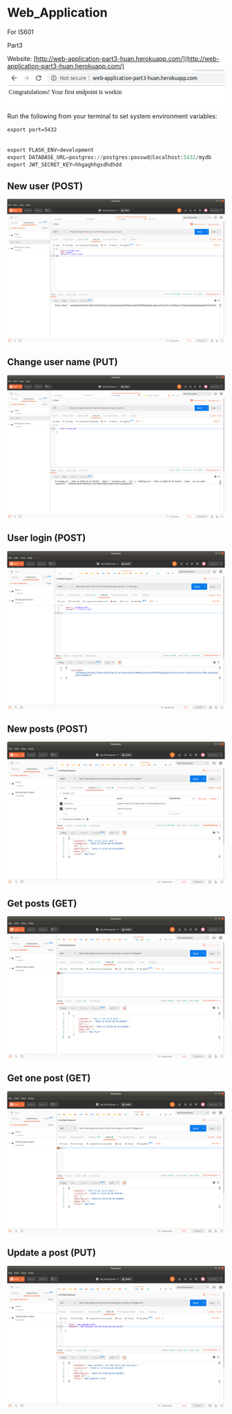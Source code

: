 # Web_Application
For IS601

Part3

Website: [http://web-application-part3-huan.herokuapp.com/](http://web-application-part3-huan.herokuapp.com/)
![](screenshots/part3_1.png)


Run the following from your terminal to set system environment variables:

```
export port=5432
```

```python

export FLASK_ENV=development
export DATABASE_URL=postgres://postgres:passwd@localhost:5432/mydb
export JWT_SECRET_KEY=hhgaghhgsdhdhdd

```

## New user (POST)

![](screenshots/post.png)

## Change user name (PUT)
![](screenshots/put.png)


## User login (POST)
![](screenshots/login.png)

## New posts (POST)
![](screenshots/newblog.png)

## Get posts (GET)
![](screenshots/getblogs.png)


## Get one post (GET)
![](screenshots/get_one.png)


## Update a post (PUT)
![](screenshots/updatepost.png)
